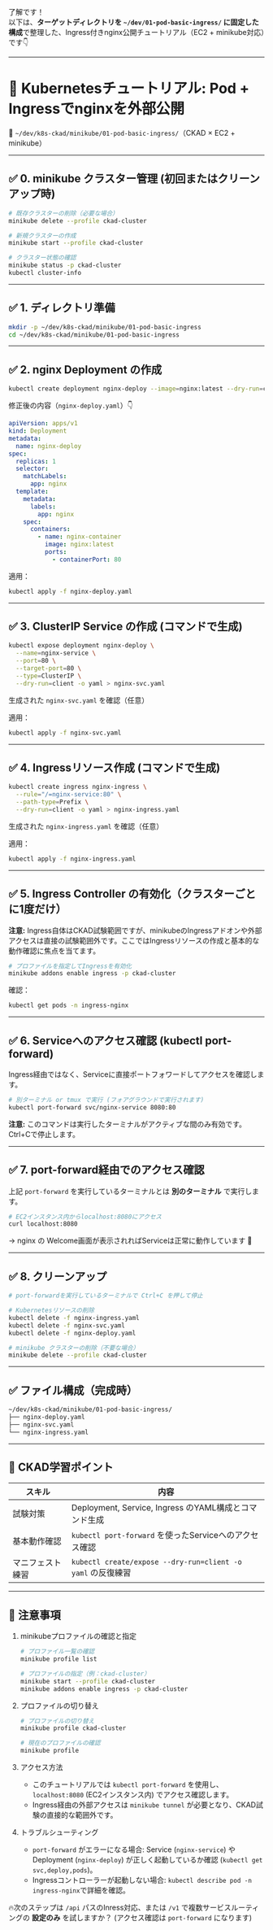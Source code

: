 了解です！  
以下は、**ターゲットディレクトリを `~/dev/01-pod-basic-ingress/` に固定した構成**で整理した、Ingress付きnginx公開チュートリアル（EC2 + minikube対応）です👇

---

# 📘 Kubernetesチュートリアル: Pod + Ingressでnginxを外部公開  
📂 `~/dev/k8s-ckad/minikube/01-pod-basic-ingress/`（CKAD × EC2 + minikube）

---

## ✅ 0. minikube クラスター管理 (初回またはクリーンアップ時)

```bash
# 既存クラスターの削除（必要な場合）
minikube delete --profile ckad-cluster

# 新規クラスターの作成
minikube start --profile ckad-cluster

# クラスター状態の確認
minikube status -p ckad-cluster
kubectl cluster-info
```

---

## ✅ 1. ディレクトリ準備

```bash
mkdir -p ~/dev/k8s-ckad/minikube/01-pod-basic-ingress
cd ~/dev/k8s-ckad/minikube/01-pod-basic-ingress
```

---

## ✅ 2. nginx Deployment の作成

```bash
kubectl create deployment nginx-deploy --image=nginx:latest --dry-run=client -o yaml > nginx-deploy.yaml
```

修正後の内容（`nginx-deploy.yaml`）👇

```yaml
apiVersion: apps/v1
kind: Deployment
metadata:
  name: nginx-deploy
spec:
  replicas: 1
  selector:
    matchLabels:
      app: nginx
  template:
    metadata:
      labels:
        app: nginx
    spec:
      containers:
        - name: nginx-container
          image: nginx:latest
          ports:
            - containerPort: 80
```

適用：

```bash
kubectl apply -f nginx-deploy.yaml
```

---

## ✅ 3. ClusterIP Service の作成 (コマンドで生成)

```bash
kubectl expose deployment nginx-deploy \
  --name=nginx-service \
  --port=80 \
  --target-port=80 \
  --type=ClusterIP \
  --dry-run=client -o yaml > nginx-svc.yaml
```

生成された `nginx-svc.yaml` を確認（任意）

適用：

```bash
kubectl apply -f nginx-svc.yaml
```

---

## ✅ 4. Ingressリソース作成 (コマンドで生成)

```bash
kubectl create ingress nginx-ingress \
  --rule="/=nginx-service:80" \
  --path-type=Prefix \
  --dry-run=client -o yaml > nginx-ingress.yaml
```

生成された `nginx-ingress.yaml` を確認（任意）

適用：

```bash
kubectl apply -f nginx-ingress.yaml
```

---

## ✅ 5. Ingress Controller の有効化（クラスターごとに1度だけ）

**注意:** Ingress自体はCKAD試験範囲ですが、minikubeのIngressアドオンや外部アクセスは直接の試験範囲外です。ここではIngressリソースの作成と基本的な動作確認に焦点を当てます。

```bash
# プロファイルを指定してIngressを有効化
minikube addons enable ingress -p ckad-cluster
```

確認：

```bash
kubectl get pods -n ingress-nginx
```

--- 

## ✅ 6. Serviceへのアクセス確認 (kubectl port-forward)

Ingress経由ではなく、Serviceに直接ポートフォワードしてアクセスを確認します。

```bash
# 別ターミナル or tmux で実行 (フォアグラウンドで実行されます)
kubectl port-forward svc/nginx-service 8080:80
```

**注意:** このコマンドは実行したターミナルがアクティブな間のみ有効です。Ctrl+Cで停止します。

--- 

## ✅ 7. port-forward経由でのアクセス確認

上記 `port-forward` を実行しているターミナルとは **別のターミナル** で実行します。

```bash
# EC2インスタンス内からlocalhost:8080にアクセス
curl localhost:8080
```

→ nginx の Welcome画面が表示されればServiceは正常に動作しています 🎉

--- 

## ✅ 8. クリーンアップ

```bash
# port-forwardを実行しているターミナルで Ctrl+C を押して停止

# Kubernetesリソースの削除
kubectl delete -f nginx-ingress.yaml
kubectl delete -f nginx-svc.yaml
kubectl delete -f nginx-deploy.yaml

# minikube クラスターの削除（不要な場合）
minikube delete --profile ckad-cluster
```

---

## ✅ ファイル構成（完成時）

```bash
~/dev/k8s-ckad/minikube/01-pod-basic-ingress/
├── nginx-deploy.yaml
├── nginx-svc.yaml
└── nginx-ingress.yaml
```

---

## 🎯 CKAD学習ポイント

| スキル           | 内容                       |
|------------------|----------------------------|
| 試験対策         | Deployment, Service, Ingress のYAML構成とコマンド生成 |
| 基本動作確認     | `kubectl port-forward` を使ったServiceへのアクセス確認 |
| マニフェスト練習 | `kubectl create/expose --dry-run=client -o yaml` の反復練習 |

---

## 📝 注意事項

1. minikubeプロファイルの確認と指定
   ```bash
   # プロファイル一覧の確認
   minikube profile list
   
   # プロファイルの指定（例：ckad-cluster）
   minikube start --profile ckad-cluster
   minikube addons enable ingress -p ckad-cluster
   ```

2. プロファイルの切り替え
   ```bash
   # プロファイルの切り替え
   minikube profile ckad-cluster
   
   # 現在のプロファイルの確認
   minikube profile
   ```

3. アクセス方法
   - このチュートリアルでは `kubectl port-forward` を使用し、`localhost:8080` (EC2インスタンス内) でアクセス確認します。
   - Ingress経由の外部アクセスは `minikube tunnel` が必要となり、CKAD試験の直接的な範囲外です。

4. トラブルシューティング
   - `port-forward` がエラーになる場合: Service (`nginx-service`) や Deployment (`nginx-deploy`) が正しく起動しているか確認 (`kubectl get svc,deploy,pods`)。
   - Ingressコントローラーが起動しない場合: `kubectl describe pod -n ingress-nginx`で詳細を確認。

🔥次のステップは `/api` パスのInress対応、または `/v1` で複数サービスルーティングの **設定のみ** を試しますか？ (アクセス確認は `port-forward` になります)